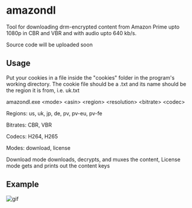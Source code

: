 # amazondl
Tool for downloading drm-encrypted content from Amazon Prime upto 1080p in CBR and VBR and with audio upto 640 kb/s.

Source code will be uploaded soon

## Usage
Put your cookies in a file inside the "cookies" folder in the program's working directory. The cookie file should be a .txt and its name should be the region it is from, i.e. uk.txt

amazondl.exe \<mode\> \<asin\> \<region\> \<resolution\> \<bitrate\> \<codec\>

Regions: us, uk, jp, de, pv, pv-eu, pv-fe

Bitrates: CBR, VBR

Codecs: H264, H265

Modes: download, license

Download mode downloads, decrypts, and muxes the content, License mode gets and prints out the content keys

## Example
![gif](https://i.imgur.com/nHqTguc.gif)
